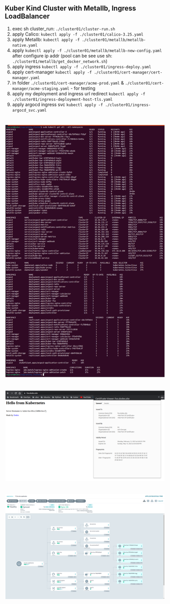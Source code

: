 ## Kuber Kind Cluster with Metallb, Ingress LoadBalancer

1) exec sh cluster_run: `./cluster01/cluster-run.sh`
2) apply Calico: `kubectl apply -f ./cluster01/calico-3.25.yaml`
3) apply Metallb: `kubectl apply -f ./cluster01/metallb/metallb-native.yaml`
4) apply `kubectl apply -f ./cluster01/metallb/metallb-new-config.yaml` after configure ip addr (pool can be see use sh: `./cluster01/metallb/get_docker_network.sh`)
5) apply ingress `kubectl apply -f ./cluster01/ingress-deploy.yaml`
6) apply cert-manager `kubectl apply -f ./cluster01/cert-manager/cert-manager.yaml`
7) in folder `./cluster01/cert-manager/acme-prod.yaml` & `./cluster01/cert-manager/acme-staging.yaml` - for testing
8) apply my deployment and ingress url redirect `kubectl apply -f ./cluster01/ingress-deployment-host-tls.yaml`
9) apply argocd ingress svc `kubectl apply -f ./cluster01/ingress-argocd_svc.yaml`

#

<p align="center"> 
<a href="https://raw.githubusercontent.com/Dodexq/kuber-cluster01/main/screenshots/cluster01.png" rel="some text"><img src="https://raw.githubusercontent.com/Dodexq/kuber-cluster01/main/screenshots/cluster01.png" alt="" width="500" /></a>
</p>

#

<p align="center"> 
<a href="https://raw.githubusercontent.com/Dodexq/kuber-cluster01/main/screenshots/host_foo.png" rel="some text"><img src="https://raw.githubusercontent.com/Dodexq/kuber-cluster01/main/screenshots/host_foo.png" alt="" width="500" /></a>
</p>

#

<p align="center"> 
<a href="https://raw.githubusercontent.com/Dodexq/kuber-cluster01/main/screenshots/argocd_screen01.png" rel="some text"><img src="https://raw.githubusercontent.com/Dodexq/kuber-cluster01/main/screenshots/argocd_screen01.png" alt="" width="500" /></a>
</p>

#